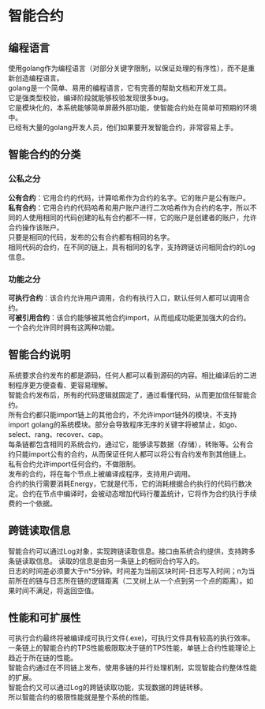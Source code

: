 # 智能合约

## 编程语言

使用golang作为编程语言（对部分关键字限制，以保证处理的有序性），而不是重新创造编程语言。  
golang是一个简单、易用的编程语言，它有完善的帮助文档和开发工具。  
它是强类型校验，编译阶段就能够校验发现很多bug。  
它是模块化的，本系统能够简单屏蔽外部功能，使智能合约处在简单可预期的环境中。  
已经有大量的golang开发人员，他们如果要开发智能合约，非常容易上手。  

## 智能合约的分类

### 公私之分

**公有合约**：它用合约的代码，计算哈希作为合约的名字。它的账户是公有账户。  
**私有合约**：它用合约的代码哈希和用户账户进行二次哈希作为合约的名字，所以不同的人使用相同的代码创建的私有合约都不一样，它的账户是创建者的账户，允许合约操作该账户。  
只要是相同的代码，发布的公有合约都有相同的名字。  
相同代码的合约，在不同的链上，具有相同的名字，支持跨链访问相同合约的Log信息。  

### 功能之分

**可执行合约**：该合约允许用户调用，合约有执行入口，默认任何人都可以调用合约。  
**可被引用合约**：该合约能够被其他合约import，从而组成功能更加强大的合约。  
一个合约允许同时拥有这两种功能。  

## 智能合约说明

系统要求合约发布的都是源码，任何人都可以看到源码的内容。相比编译后的二进制程序更方便查看、更容易理解。  
智能合约发布后，所有的代码逻辑就固定了，通过看懂代码，从而更加信任智能合约。  
所有合约都只能import链上的其他合约，不允许import链外的模块，不支持import golang的系统模块。部分会导致程序无序的关键字将被禁止，如go、select、rang、recover、cap。  
每条链都包含相同的系统合约，通过它，能够读写数据（存储），转账等。公有合约只能import公有的合约，从而保证任何人都可以将公有合约发布到其他链上。私有合约允许import任何合约，不做限制。  
发布的合约，将在每个节点上被编译成程序，支持用户调用。  
合约的执行需要消耗Energy，它就是代币，它的消耗根据合约执行的代码行数决定。合约在节点中编译时，会被动态增加代码行覆盖统计，它将作为合约执行手续费的一个依据。  

## 跨链读取信息

智能合约可以通过Log对象，实现跨链读取信息。接口由系统合约提供，支持跨多条链读取信息。
读取的信息是由另一条链上的相同合约写入的。  
日志的时间差必须要大于n*5分钟。时间差为当前区块时间-日志写入时间；n为当前所在的链与日志所在链的逻辑距离（二叉树上从一个点到另一个点的距离）。如果时间不满足，将返回空值。  

## 性能和可扩展性

可执行合约最终将被编译成可执行文件(.exe)，可执行文件具有较高的执行效率。
一条链上的智能合约的TPS性能极限取决于链的TPS性能，单链上合约性能理论上趋近于所在链的性能。  
智能合约通过在不同链上发布，使用多链的并行处理机制，实现智能合约整体性能的扩展。  
智能合约又可以通过Log的跨链读取功能，实现数据的跨链转移。  
所以智能合约的极限性能就是整个系统的性能。  
